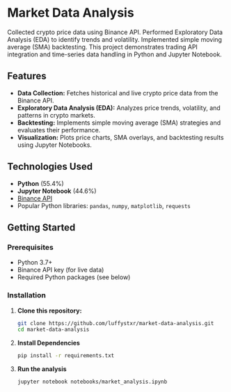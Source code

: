 
# Market Data Analysis

Collected crypto price data using Binance API. Performed Exploratory Data Analysis (EDA) to identify trends and volatility. Implemented simple moving average (SMA) backtesting. This project demonstrates trading API integration and time-series data handling in Python and Jupyter Notebook.

## Features

- **Data Collection:** Fetches historical and live crypto price data from the Binance API.
- **Exploratory Data Analysis (EDA):** Analyzes price trends, volatility, and patterns in crypto markets.
- **Backtesting:** Implements simple moving average (SMA) strategies and evaluates their performance.
- **Visualization:** Plots price charts, SMA overlays, and backtesting results using Jupyter Notebooks.

## Technologies Used

- **Python** (55.4%)
- **Jupyter Notebook** (44.6%)
- [Binance API](https://binance-docs.github.io/apidocs/spot/en/)
- Popular Python libraries: `pandas`, `numpy`, `matplotlib`, `requests`

## Getting Started

### Prerequisites

- Python 3.7+
- Binance API key (for live data)
- Required Python packages (see below)

### Installation

1. **Clone this repository:**
   ```bash
   git clone https://github.com/luffystxr/market-data-analysis.git
   cd market-data-analysis


2. **Install Dependencies**

   ```bash
   pip install -r requirements.txt
   ```

3. **Run the analysis**

   ```bash
   jupyter notebook notebooks/market_analysis.ipynb
   ```
